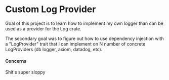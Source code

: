 # Custom Log Provider

Goal of this project is to learn how to implement my own logger than can be used as a provider for the Log crate. 

The secondary goal was to figure out how to use dependency injection with a "LogProvider" trait that I can implement on N number of concrete LogProviders (db logger, axiom, datadog, etc).


#### Concerns
Shit's super sloppy
